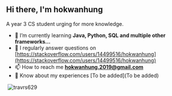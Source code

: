 <h2>Hi there, I'm hokwanhung</h1>

A year 3 CS student urging for more knowledge.
- 🌱 I’m currently learning **Java, Python, SQL and multiple other frameworks...**
- 📝 I regularly answer questions on [https://stackoverflow.com/users/14499516/hokwanhung](https://stackoverflow.com/users/14499516/hokwanhung)
- 📫 How to reach me **hokwanhung.2019@gmail.com**
- 📄 Know about my experiences [To be added](To be added)
  
<p>&nbsp;<img align="center" src="https://github-readme-stats.vercel.app/api?username=travrs629&show_icons=true&locale=en" alt="travrs629" /></p>
